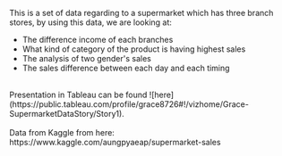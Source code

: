 This is a set of data regarding to a supermarket which has three branch stores, by using this data, we are looking at:<br />
* The difference income of each branches<br />
* What kind of category of the product is having highest sales<br />
* The analysis of two gender's sales<br />
* The sales difference between each day and each timing<br />
<br />
Presentation in Tableau can be found ![here](https://public.tableau.com/profile/grace8726#!/vizhome/Grace-SupermarketDataStory/Story1).<br />
<br />
Data from Kaggle from here: https://www.kaggle.com/aungpyaeap/supermarket-sales<br />
